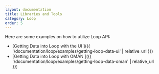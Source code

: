 ```yaml
---
layout: documentation
title: Libraries and Tools 
category: Loop
order: 5
---
```


Here are some examples on how to utilize Loop API:

- [Getting Data into Loop with the UI ]({{ '/documentation/loop/examples/getting-loop-data-ui' | relative_url }})
- [Getting Data into Loop with OMAN ]({{ '/documentation/loop/examples/getting-loop-data-oman' | relative_url }})
